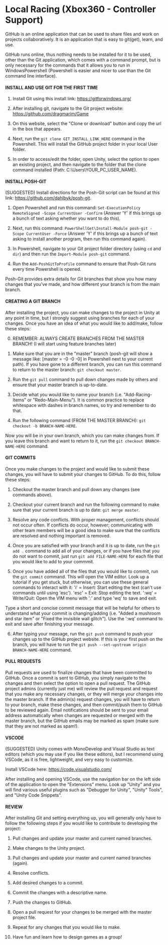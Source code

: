 # Local Racing (Xbox360 - Controller Support)

GitHub is an online application that can be used to share files and work on projects collaboratively. It is an application that is easy to git(get), learn, and use.

GitHub runs online, thus nothing needs to be installed for it to be used, other than the Git application, which comes with a command prompt, but is only necessary for the commands that it allows you to run in WindowsPowershell (Powershell is easier and nicer to use than the Git command line interface).



#### INSTALL AND USE GIT FOR THE FIRST TIME ####

1. Install Git using this install link: https://gitforwindows.org/

2. After installing git, navigate to the Git project website: https://github.com/dragmarim/Game

3. On this website, select the "Clone or download" button and copy the url in the box that appears.

4. Next, run the `git clone GIT_INSTALL_LINK_HERE` command in the Powershell. This will install the GitHub project folder in your local User folder.

5. In order to access/edit the folder, open Unity, select the option to open an existing project, and then navigate to the folder that the clone command installed (Path: C:\Users\YOUR_PC_USER_NAME).



#### INSTALL POSH-GIT ####
(SUGGESTED) Install directions for the Posh-Git script can be found at this link: https://github.com/dahlbyk/posh-git.

1. Open Powershell and run this command: `Set-ExecutionPolicy RemoteSigned -Scope CurrentUser -Confirm` (Answer 'Y' if this brings up a bunch of text asking whether you want to do this).

2. Next, run this command: `PowerShellGet\Install-Module posh-git -Scope CurrentUser -Force` (Answer 'Y' if this brings up a bunch of text asking to install another program, then run this command again).

3. In Powershell, navigate to your Git project folder directory (using `cd` and `dir`) and then run the `Import-Module posh-git` command.

4. Run the `Add-PoshGitToProfile` command to ensure that Posh-Git runs every time Powershell is opened.

Posh-Git provides extra details for Git branches that show you how many changes that you've made, and how different your branch is from the main branch.



#### CREATING A GIT BRANCH ####
After installing the project, you can make changes to the project in Unity at any point in time, but I strongly suggest using branches for each of your changes. Once you have an idea of what you would like to add/make, follow these steps:

0. REMEMBER: ALWAYS CREATE BRANCHES FROM THE MASTER BRANCH! (I will start using feature branches later)

1. Make sure that you are in the "master" branch (posh-git will show a message like: [master = -0 -0 -0] in Powershell next to your current path). If you have gone to a different branch, you can run this command to return to the master branch: `git checkout master`.

2. Run the `git pull` command to pull down changes made by others and ensure that your master branch is up-to-date.

3. Decide what you would like to name your branch (i.e. "Add-Racing-Items" or "Redo-Main-Menu"). It is common practice to replace whitespace with dashes in branch names, so try and remember to do that.

4. Run the following command (FROM THE MASTER BRANCH): `git checkout -b BRANCH-NAME-HERE`.

Now you will be in your own branch, which you can make changes from. If you leave this branch and want to return to it, run the `git checkout BRANCH-NAME-HERE` command.



#### GIT COMMITS ####
Once you make changes to the project and would like to submit these changes, you will have to submit your changes to GitHub. To do this, follow these steps:

1. Checkout the master branch and pull down any changes (see commands above).

2. Checkout your current branch and run the following command to make sure that your current branch is up to date: `git merge master`.

3. Resolve any code conflicts. With proper management, conflicts should not occur often. If conflicts do occur, however; communicating with other team members will be a good idea to make sure that the conflicts are resolved and nothing important is removed.

4. Once you are satisfied with your branch and it is up to date, run the `git add .` command to add all of your changes, or if you have files that you do not want to commit, just run `git add FILE-NAME-HERE` for each file that you would like to add to your commmit.

5. Once you have added all of the files that you would like to commit, run the `git commit` command. This will open the VIM editor. Look up a tutorial if you get stuck, but otherwise, you can use these general commands to interact with it:
'i' = Insert: Start editing the text (can't use commands until using 'esc').
'esc' = Exit: Stop editing the text.
':wq' = Write/Quit: Open the VIM menu with ':' and type 'wq' to save and exit.

Type a short and concise commit message that will be helpful for others to understand what your commit is changing/adding (i.e. "Added a mushroom and star item" or "Fixed the invisible wall glitch"). Use the ':wq' command to exit and save after finishing your message.

6. After typing your message, run the `git push` command to push your changes up to the GitHub project website. If this is your first push on the branch, you will have to run the `git push --set-upstream origin BRANCH-NAME-HERE` command.



#### PULL REQUESTS ####
Pull requests are used to finalize changes that have been committed to GitHub. Once a commit is sent to GitHub, you simply navigate to the changes and then select the option to open a pull request. The GitHub project admins (currently just me) will review the pull request and request that you make any necessary changes, or they will merge your changes into the master branch. If the admin(s) request changes, you will have to return to your branch, make these changes, and then commit/push them to GitHub to be reviewed again. Email notifications should be sent to your email address automatically when changes are requested or merged with the master branch, but the GitHub emails may be marked as spam (make sure that they are not marked as spam!).



#### VSCODE ####
(SUGGESTED) Unity comes with MonoDevelop and Visual Studio as text editors (which you may use if you like these editors), but I recommend using VSCode, as it is free, lightweight, and very easy to customize.

Install VSCode here: https://code.visualstudio.com/

After installing and opening VSCode, use the navigation bar on the left side of the application to open the "Extensions" menu. Look up "Unity" and you will find various useful plugins such as "Debugger for Unity", "Unity" Tools", and "Unity Code Snippets".



#### REVIEW ####
After installing Git and setting everything up, you will generally only have to follow the following steps if you would like to contribute to developing the project:

1. Pull changes and update your master and current named branches.

2. Make changes to the Unity project.

3. Pull changes and update your master and current named branches (again).

4. Resolve conflicts.

5. Add desired changes to a commit.

6. Commit the changes with a descriptive name.

7. Push the changes to GitHub.

8. Open a pull request for your changes to be merged with the master project file.

9. Repeat for any changes that you would like to make.

10. Have fun and learn how to design games as a group!
